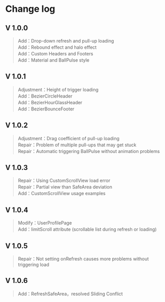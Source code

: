 # Change log

## V 1.0.0
>Add：Drop-down refresh and pull-up loading  
>Add：Rebound effect and halo effect  
>Add：Custom Headers and Footers  
>Add：Material and BallPulse style

## V 1.0.1
>Adjustment：Height of trigger loading  
>Add：BezierCircleHeader  
>Add：BezierHourGlassHeader  
>Add：BezierBounceFooter

## V 1.0.2
>Adjustment：Drag coefficient of pull-up loading  
>Repair：Problem of multiple pull-ups that may get stuck  
>Repair：Automatic triggering BallPulse without animation problems  

## V 1.0.3
>Repair：Using CustomScrollView load error  
>Repair：Partial view than SafeArea deviation  
>Add：CustomScrollView usage examples  

## V 1.0.4
>Modify：UserProfilePage  
>Add：limitScroll attribute (scrollable list during refresh or loading)  

## V 1.0.5
>Repair：Not setting onRefresh causes more problems without triggering load  

## V 1.0.6
>Add：RefreshSafeArea，resolved Sliding Conflict  